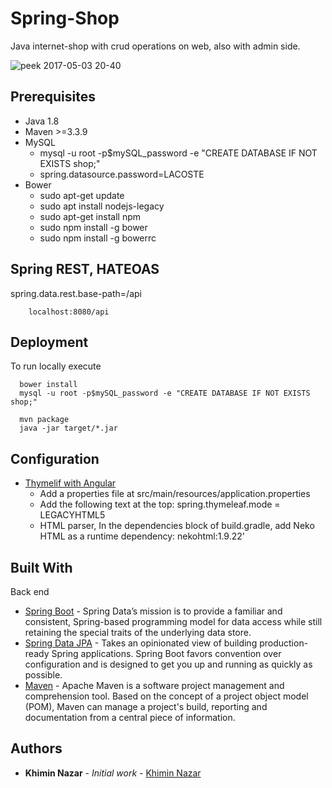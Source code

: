# Spring-Shop
   Java internet-shop with crud operations on web, also with admin side.
   
   ![peek 2017-05-03 20-40](https://cloud.githubusercontent.com/assets/16464652/25675664/fd7f389e-3047-11e7-8cca-161b55c95d3d.gif)
 ## Prerequisites
 * Java 1.8
 * Maven >=3.3.9
 * MySQL
    -   mysql -u root -p$mySQL_password -e "CREATE DATABASE IF NOT EXISTS shop;"
    - spring.datasource.password=LACOSTE
 * Bower
    - sudo apt-get update
    - sudo apt install nodejs-legacy
    - sudo apt-get install npm
    - sudo npm install -g bower 
    - sudo npm install -g bowerrc
 
 ## Spring REST, HATEOAS
 spring.data.rest.base-path=/api

        localhost:8080/api
        
 ## Deployment
 To run locally execute
 
      bower install
      mysql -u root -p$mySQL_password -e "CREATE DATABASE IF NOT EXISTS shop;"
      
      mvn package
      java -jar target/*.jar 
      
## Configuration 
     
  * [Thymelif with Angular](https://teamtreehouse.com/library/using-thymeleaf-to-serve-html)
    - Add a properties file at src/main/resources/application.properties
    - Add the following text at the top:
       spring.thymeleaf.mode = LEGACYHTML5
    - HTML parser, In the dependencies block of build.gradle, add Neko HTML as a runtime dependency:
      nekohtml:1.9.22'  

## Built With
Back end
  * [Spring Boot](https://github.com/spring-projects/spring-data-mongodb) - Spring Data’s mission is to provide a familiar and consistent, Spring-based programming model for data access while still retaining the special traits of the underlying data store. 
  * [Spring Data JPA](https://projects.spring.io/spring-boot/) - Takes an opinionated view of building production-ready Spring applications. Spring Boot favors convention over configuration and is designed to get you up and running as quickly as possible.
  * [Maven](https://maven.apache.org/) - Apache Maven is a software project management and comprehension tool. Based on the concept of a project object model (POM), Maven can manage a project's build, reporting and documentation from a central piece of information.
## Authors
* **Khimin Nazar** - *Initial work* - [Khimin Nazar](https://github.com/naz1719)

